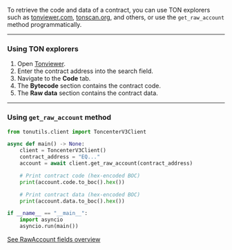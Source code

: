 
To retrieve the code and data of a contract, you can use TON explorers such as [tonviewer.com](https://tonviewer.com), [tonscan.org](https://tonscan.org), and others, or use the `get_raw_account` method programmatically.

---

### Using TON explorers

1. Open [Tonviewer](https://tonviewer.com).
2. Enter the contract address into the search field.
3. Navigate to the **Code** tab.
4. The **Bytecode** section contains the contract code.
5. The **Raw data** section contains the contract data.

---

### Using `get_raw_account` method

```python
from tonutils.client import ToncenterV3Client

async def main() -> None:
    client = ToncenterV3Client()
    contract_address = "EQ..."
    account = await client.get_raw_account(contract_address)

    # Print contract code (hex-encoded BOC)
    print(account.code.to_boc().hex())

    # Print contract data (hex-encoded BOC)
    print(account.data.to_boc().hex())

if __name__ == "__main__":
    import asyncio
    asyncio.run(main())
```

[See RawAccount fields overview](get-contract-information.md/#rawaccount-fields-overview)

